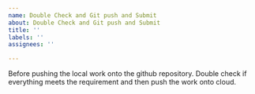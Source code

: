 ```yaml
---
name: Double Check and Git push and Submit
about: Double Check and Git push and Submit
title: ''
labels: ''
assignees: ''

---
```


Before pushing the local work onto the github repository. Double check if everything meets the requirement and then push the work onto cloud.
